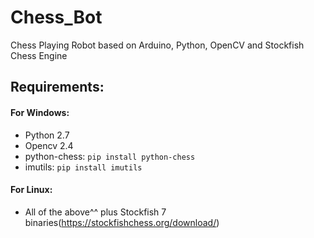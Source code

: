 # Chess_Bot #
Chess Playing Robot based on Arduino, Python, OpenCV and Stockfish Chess Engine 
## Requirements:
#### For Windows:
* Python 2.7
* Opencv 2.4
* python-chess: `pip install python-chess`
* imutils: `pip install imutils`
#### For Linux:
* All of the above^^ plus Stockfish 7 binaries(https://stockfishchess.org/download/)
